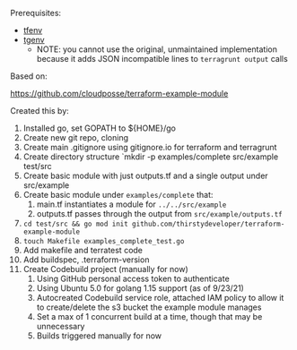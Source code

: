 Prerequisites:

  * [tfenv](https://github.com/tfutils/tfenv.git )
  * [tgenv](https://github.com/taosmountain/tgenv.git)
    * NOTE: you cannot use the original, unmaintained implementation because it adds JSON incompatible lines to `terragrunt output` calls

Based on:

https://github.com/cloudposse/terraform-example-module

Created this by:

1. Installed go, set GOPATH to ${HOME}/go
1. Create new git repo, cloning
1. Create main .gitignore using gitignore.io for terraform and terragrunt
1. Create directory structure `mkdir -p examples/complete src/example test/src  
1. Create basic module with just outputs.tf and a single output under src/example
1. Create basic module under `examples/complete` that:
    1. main.tf instantiates a module for `../../src/example`
    1. outputs.tf passes through the output from `src/example/outputs.tf`
1. `cd test/src && go mod init github.com/thirstydeveloper/terraform-example-module`
1. `touch Makefile examples_complete_test.go`
1. Add makefile and terratest code
1. Add buildspec, .terraform-version
1. Create Codebuild project (manually for now)
    1. Using GitHub personal access token to authenticate
    1. Using Ubuntu 5.0 for golang 1.15 support (as of 9/23/21)
    1. Autocreated Codebuild service role, attached IAM policy to allow it to create/delete the s3 bucket the example module manages
    1. Set a max of 1 concurrent build at a time, though that may be unnecessary
    1. Builds triggered manually for now
